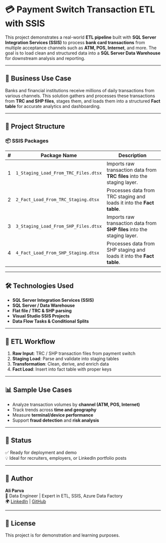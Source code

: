 # 💳 Payment Switch Transaction ETL with SSIS

This project demonstrates a real-world **ETL pipeline** built with **SQL Server Integration Services (SSIS)** to process **bank card transactions** from multiple acceptance channels such as **ATM, POS, Internet**, and more. The goal is to load clean and structured data into a **SQL Server Data Warehouse** for downstream analysis and reporting.

---

## 🧠 Business Use Case

Banks and financial institutions receive millions of daily transactions from various channels. This solution gathers and processes these transactions from **TRC and SHP files**, stages them, and loads them into a structured **Fact table** for accurate analytics and dashboarding.

---

## 📁 Project Structure

### 📦 SSIS Packages

| # | Package Name | Description |
|--:|--------------|-------------|
| 1 | `1_Staging_Load_From_TRC_Files.dtsx` | Imports raw transaction data from **TRC files** into the staging layer. |
| 2 | `2_Fact_Load_From_TRC_Staging.dtsx` | Processes data from TRC staging and loads it into the **Fact table**. |
| 3 | `3_Staging_Load_From_SHP_Files.dtsx` | Imports raw transaction data from **SHP files** into the staging layer. |
| 4 | `4_Fact_Load_From_SHP_Staging.dtsx` | Processes data from SHP staging and loads it into the **Fact table**. |

---

## 🛠️ Technologies Used

- **SQL Server Integration Services (SSIS)**
- **SQL Server / Data Warehouse**
- **Flat file / TRC & SHP parsing**
- **Visual Studio SSIS Projects**
- **Data Flow Tasks & Conditional Splits**

---

## 🔁 ETL Workflow

1. **Raw Input**: TRC / SHP transaction files from payment switch
2. **Staging Load**: Parse and validate into staging tables
3. **Transformation**: Clean, derive, and enrich data
4. **Fact Load**: Insert into fact table with proper keys

---

## 📊 Sample Use Cases

- Analyze transaction volumes by **channel (ATM, POS, Internet)**
- Track trends across **time and geography**
- Measure **terminal/device performance**
- Support **fraud detection** and **risk analysis**

---

## 📌 Status

✅ Ready for deployment and demo  
💡 Ideal for recruiters, employers, or LinkedIn portfolio posts  

---

## 🔗 Author

**Ali Parva**  
💼 Data Engineer | Expert in ETL, SSIS, Azure Data Factory  
🌍 [LinkedIn](#) | [GitHub](#)  

---

## 📝 License

This project is for demonstration and learning purposes.
